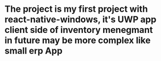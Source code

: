 
# The project is my first project with react-native-windows, it's  UWP app client side of inventory menegmant in future may be more complex like small erp App 
